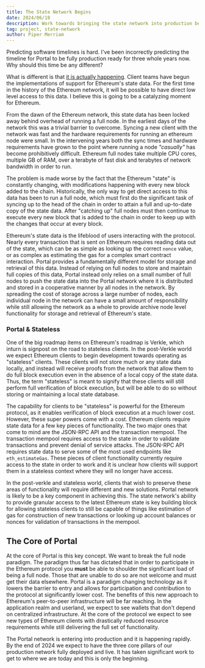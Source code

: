 ```yaml
---
title: The State Network Begins
date: 2024/06/18
description: Work towards bringing the state network into production begins in earnest
tag: project, state-network
author: Piper Merriam
---
```


Predicting software timelines is hard. I've been incorrectly predicting the
timeline for Portal to be fully production ready for three whole years now.
Why should this time be any different?

What is different is that [it is actually happening](https://github.com/ethereum/trin/pull/1319). Client teams have begun the implementations of support for Ethereum's state data. For the first time in the history of the Ethereum network, it will be possible to have direct low level access to this data. I believe this is going to be a catalyzing moment for Ethereum.

From the dawn of the Ethereum network, this state data has been locked away behind overhead of running a full node. In the earliest days of the network this was a trivial barrier to overcome. Syncing a new client with the network was fast and the hardware requirements for running an ethereum node were small. In the intervening years both the sync times and hardware requirements have grown to the point where running a node *"casually"* has become prohibitively difficult. Ethereum full nodes take multiple CPU cores, multiple GB of RAM, over a terabyte of fast disk and terabytes of network bandwidth in order to run.

The problem is made worse by the fact that the Ethereum "state" is constantly changing, with modifications happening with every new block added to the chain. Historically, the only way to get direct access to this data has been to run a full node, which must first do the significant task of syncing up to the head of the chain in order to attain a full and up-to-date copy of the state data. After "catching up" full nodes must then continue to execute every new block that is added to the chain in order to keep up with the changes that occur at every block.

Ethereum's state data is the lifeblood of users interacting with the protocol. Nearly every transaction that is sent on Ethereum requires reading data out of the state, which can be as simple as looking up the correct `nonce` value, or as complex as estimating the gas for a complex smart contract interaction. Portal provides a fundamentally different model for storage and retrieval of this data. Instead of relying on full nodes to store and maintain full copies of this data, Portal instead only relies on a small number of full nodes to push the state data into the Portal network where it is distributed and stored in a cooperative manner by all nodes in the network. By spreading the cost of storage across a large number of nodes, each individual node in the network can have a small amount of responsibility while still allowing the network as a whole to provide archive node level functionality for storage and retrieval of Ethereum's state.

### Portal & Stateless

One of the big roadmap items on Ethereum's roadmap is Verkle, which inturn is signpost on the road to stateless clients. In the post-Verkle world we expect Ethereum clients to begin development towards operating as "stateless" clients. These clients will not store much or any state data locally, and instead will receive proofs from the network that allow them to do full block execution even in the absence of a local copy of the state data. Thus, the term "stateless" is meant to signify that these clients will still perform full verification of block execution, but will be able to do so without storing or maintaining a local state database.

The capability for clients to be "stateless" is powerful for the Ethereum protocol, as it enables verification of block execution at a much lower cost. However, these super powers come with a cost. Ethereum clients require state data for a few key pieces of functionality. The two major ones that come to mind are the JSON-RPC API and the transaction mempool. The transaction mempool requires access to the state in order to validate transactions and prevent denial of service attacks. The JSON-RPC API requires state data to serve some of the most used endpoints like `eth_estimateGas`. These pieces of client functionality currently require access to the state in order to work and it is unclear how clients will support them in a stateless context where they will no longer have access.

In the post-verkle and stateless world, clients that wish to preserve these areas of functionality will require different and new solutions. Portal network is likely to be a key component in achieving this. The state network's ability to provide granular access to the latest Ethereum state is key building block for allowing stateless clients to still be capable of things like estimation of gas for construction of new transactions or looking up account balances or nonces for validation of transactions in the mempool.

## The Core of Portal

At the core of Portal is this key concept. We want to break the full node paradigm. The paradigm thus far has dictated that in order to participate in the Ethereum protocol you **must** be able to shoulder the significant load of being a full node. Those that are unable to do so are not welcome and must get their data elsewhere. Portal is a paradigm changing technology as it lowers the barrier to entry and allows for participation and contribution to the protocol at significantly lower cost. The benefits of this new approach to Ethereum's peer-to-peer infrastructure will be far reaching. In the application realm and userland, we expect to see wallets that don't depend on centralized infrastructure. At the core of the protocol we expect to see new types of Ethereum clients with drastically reduced resource requirements while still delivering the full set of functionality.

The Portal network is entering into production and it is happening rapidly. By the end of 2024 we expect to have the three core pillars of our production network fully deployed and live. It has taken significant work to get to where we are today and this is only the beginning.
